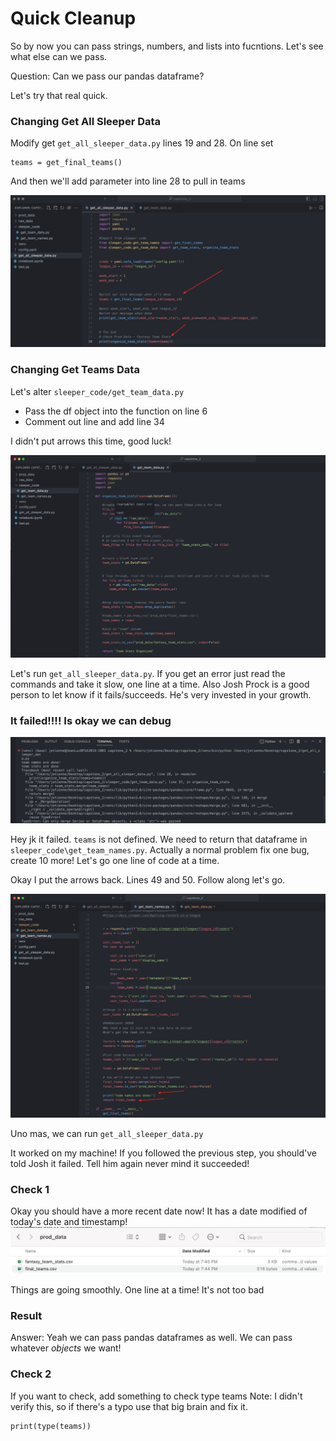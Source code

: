 # Quick Cleanup


So by now you can pass strings, numbers, and lists into fucntions. Let's see what else can we pass.

Question: Can we pass our pandas dataframe?

Let's try that real quick.

### Changing Get All Sleeper Data

Modify get `get_all_sleeper_data.py` lines 19 and 28. On line set 

```
teams = get_final_teams()
```

And then we'll add parameter into line 28 to pull in teams

![](screenshots/capstone_04.png)


### Changing Get Teams Data

Let's alter `sleeper_code/get_team_data.py`


- Pass the df object into the function on line 6
- Comment out line and add line 34

I didn't put arrows this time, good luck!

![](screenshots/capstone_05.png)

 Let's run `get_all_sleeper_data.py`. If you get an error just read the commands and take it slow, one line at a time. Also Josh Prock is a good person to let know if it fails/succeeds. He's very invested in your growth.


### It failed!!!! Is okay we can debug

![](screenshots/capstone_06.png)

Hey jk it failed. `teams` is not defined. We need to return that dataframe in `sleeper_code\get_team_names.py`. Actually a normal problem fix one bug, create 10 more! Let's go one line of code at a time.

Okay I put the arrows back. Lines 49 and 50. Follow along let's go.

![](screenshots/capstone_07.png)

Uno mas, we can run `get_all_sleeper_data.py`

It worked on my machine! If you followed the previous step, you should've told Josh it failed. Tell him again never mind it succeeded!

### Check 1

Okay you should have a more recent date now! It has a date modified of today's date and timestamp!
![](screenshots/capstone_09.png)

Things are going smoothly. One line at a time! It's not too bad


### Result

Answer: Yeah we can pass pandas dataframes as well. We can pass whatever _objects_ we want!

### Check 2

If you want to check, add something to check type teams
Note: I didn't verify this, so if there's a typo use that big brain and fix it.

```
print(type(teams))
```
